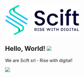 ![Header image](https://github.com/scift-srl/.github/blob/main/assets/header.png)

## Hello, World! <img src="https://raw.githubusercontent.com/MartinHeinz/MartinHeinz/master/wave.gif" width="30px" style="max-width:100%;">
We are Scift srl - Rise with digital! 

<a href="https://www.linkedin.com/company/scift-srl/"><img src="https://img.shields.io/badge/linkedin-%230077B5.svg?&style=for-the-badge&logo=linkedin&logoColor=white" height=25></a>

<!---
[![Linkedin Badge](https://img.shields.io/badge/-Scift-blue?style=flat-square&logo=Linkedin&logoColor=white&link=https://www.linkedin.com/company/scift-srl)](https://www.linkedin.com/company/scift-srl)
-->
